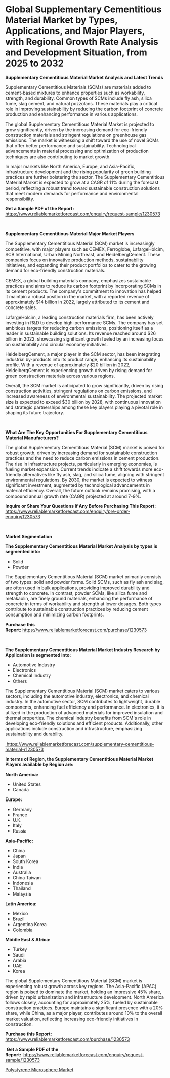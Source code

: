 <p><h1>Global Supplementary Cementitious Material Market by Types, Applications, and Major Players, with Regional Growth Rate Analysis and Development Situation, from 2025 to 2032</h1></p><p><strong>Supplementary Cementitious Material Market Analysis and Latest Trends</strong></p>
<p><p>Supplementary Cementitious Materials (SCMs) are materials added to cement-based mixtures to enhance properties such as workability, strength, and durability. Common types of SCMs include fly ash, silica fume, slag cement, and natural pozzolans. These materials play a critical role in improving sustainability by reducing the carbon footprint of concrete production and enhancing performance in various applications.</p><p>The global Supplementary Cementitious Material Market is projected to grow significantly, driven by the increasing demand for eco-friendly construction materials and stringent regulations on greenhouse gas emissions. The market is witnessing a shift toward the use of novel SCMs that offer better performance and sustainability. Technological advancements in material processing and optimization of production techniques are also contributing to market growth. </p><p>In major markets like North America, Europe, and Asia-Pacific, infrastructure development and the rising popularity of green building practices are further bolstering the sector. The Supplementary Cementitious Material Market is expected to grow at a CAGR of 11% during the forecast period, reflecting a robust trend toward sustainable construction solutions that meet modern demands for performance and environmental responsibility.</p></p>
<p><strong>Get a Sample PDF of the Report:&nbsp;</strong> <a href="https://www.reliablemarketforecast.com/enquiry/request-sample/1230573?utm_campaign=3182&utm_medium=2&utm_source=Github&utm_content=ia&utm_term=01042025&utm_id=supplementary-cementitious-material">https://www.reliablemarketforecast.com/enquiry/request-sample/1230573</a></p>
<p>&nbsp;</p>
<p><strong>Supplementary Cementitious Material Major Market Players</strong></p>
<p><p>The Supplementary Cementitious Material (SCM) market is increasingly competitive, with major players such as CEMEX, Ferroglobe, LafargeHolcim, SCB International, Urban Mining Northeast, and HeidelbergCement. These companies focus on innovative production methods, sustainability initiatives, and expanding their product portfolios to cater to the growing demand for eco-friendly construction materials. </p><p>CEMEX, a global building materials company, emphasizes sustainable practices and aims to reduce its carbon footprint by incorporating SCMs in its cement products. The company's commitment to innovation has helped it maintain a robust position in the market, with a reported revenue of approximately $14 billion in 2022, largely attributed to its cement and concrete sales.</p><p>LafargeHolcim, a leading construction materials firm, has been actively investing in R&D to develop high-performance SCMs. The company has set ambitious targets for reducing carbon emissions, positioning itself as a leader in sustainable building solutions. Its revenue reached around $26 billion in 2022, showcasing significant growth fueled by an increasing focus on sustainability and circular economy initiatives.</p><p>HeidelbergCement, a major player in the SCM sector, has been integrating industrial by-products into its product range, enhancing its sustainability profile. With a revenue of approximately $20 billion in 2022, HeidelbergCement is experiencing growth driven by rising demand for green construction materials across various regions.</p><p>Overall, the SCM market is anticipated to grow significantly, driven by rising construction activities, stringent regulations on carbon emissions, and increased awareness of environmental sustainability. The projected market size is expected to exceed $30 billion by 2028, with continuous innovation and strategic partnerships among these key players playing a pivotal role in shaping its future trajectory.</p></p>
<p>&nbsp;</p>
<p><strong>What Are The Key Opportunities For Supplementary Cementitious Material Manufacturers?</strong></p>
<p><p>The global Supplementary Cementitious Material (SCM) market is poised for robust growth, driven by increasing demand for sustainable construction practices and the need to reduce carbon emissions in cement production. The rise in infrastructure projects, particularly in emerging economies, is fueling market expansion. Current trends indicate a shift towards more eco-friendly alternatives like fly ash, slag, and silica fume, aligning with stringent environmental regulations. By 2030, the market is expected to witness significant investment, augmented by technological advancements in material efficiency. Overall, the future outlook remains promising, with a compound annual growth rate (CAGR) projected at around 7-9%.</p></p>
<p><strong>Inquire or Share Your Questions If Any Before Purchasing This Report:</strong> <a href="https://www.reliablemarketforecast.com/enquiry/pre-order-enquiry/1230573?utm_campaign=3182&utm_medium=2&utm_source=Github&utm_content=ia&utm_term=01042025&utm_id=supplementary-cementitious-material">https://www.reliablemarketforecast.com/enquiry/pre-order-enquiry/1230573</a></p>
<p>&nbsp;</p>
<p><strong>Market Segmentation</strong></p>
<p><strong>The Supplementary Cementitious Material Market Analysis by types is segmented into:</strong></p>
<p><ul><li>Solid</li><li>Powder</li></ul></p>
<p><p>The Supplementary Cementitious Material (SCM) market primarily consists of two types: solid and powder forms. Solid SCMs, such as fly ash and slag, are often used in bulk applications, providing improved durability and strength to concrete. In contrast, powder SCMs, like silica fume and metakaolin, are finely ground materials, enhancing the performance of concrete in terms of workability and strength at lower dosages. Both types contribute to sustainable construction practices by reducing cement consumption and minimizing carbon footprints.</p></p>
<p><strong>Purchase this Report:&nbsp;</strong><a href="https://www.reliablemarketforecast.com/purchase/1230573?utm_campaign=3182&utm_medium=2&utm_source=Github&utm_content=ia&utm_term=01042025&utm_id=supplementary-cementitious-material">https://www.reliablemarketforecast.com/purchase/1230573</a></p>
<p>&nbsp;</p>
<p><strong>The Supplementary Cementitious Material Market Industry Research by Application is segmented into:</strong></p>
<p><ul><li>Automotive Industry</li><li>Electronics</li><li>Chemical Industry</li><li>Others</li></ul></p>
<p><p>The Supplementary Cementitious Material (SCM) market caters to various sectors, including the automotive industry, electronics, and chemical industry. In the automotive sector, SCM contributes to lightweight, durable components, enhancing fuel efficiency and performance. In electronics, it is utilized in the production of advanced materials for improved insulation and thermal properties. The chemical industry benefits from SCM's role in developing eco-friendly solutions and efficient products. Additionally, other applications include construction and infrastructure, emphasizing sustainability and durability.</p></p>
<p><a href="https://www.reliablemarketforecast.com/supplementary-cementitious-material-r1230573?utm_campaign=3182&utm_medium=2&utm_source=Github&utm_content=ia&utm_term=01042025&utm_id=supplementary-cementitious-material">&nbsp;https://www.reliablemarketforecast.com/supplementary-cementitious-material-r1230573</a></p>
<p><strong>In terms of Region, the Supplementary Cementitious Material Market Players available by Region are:</strong></p>
<p>
    <p> <strong> North America: </strong>
        <ul>
            <li>United States</li>
            <li>Canada</li>
        </ul>
        </p> 
    <p> <strong> Europe: </strong>
        <ul>
            <li>Germany</li>
            <li>France</li>
            <li>U.K.</li>
            <li>Italy</li>
            <li>Russia</li>
        </ul>
        </p> 
    <p> <strong> Asia-Pacific: </strong>
        <ul>
            <li>China</li>
            <li>Japan</li>
            <li>South Korea</li>
            <li>India</li>
            <li>Australia</li>
            <li>China Taiwan</li>
            <li>Indonesia</li>
            <li>Thailand</li>
            <li>Malaysia</li>
        </ul>
        </p> 
    <p> <strong> Latin America: </strong>
        <ul>
            <li>Mexico</li>
            <li>Brazil</li>
            <li>Argentina Korea</li>
            <li>Colombia</li>
        </ul>
        </p> 
    <p> <strong> Middle East & Africa: </strong>
        <ul>
            <li>Turkey</li>
            <li>Saudi</li>
            <li>Arabia</li>
            <li>UAE</li>
            <li>Korea</li>
        </ul>
    </p>
    </p>
<p><p>The global Supplementary Cementitious Material (SCM) market is experiencing robust growth across key regions. The Asia-Pacific (APAC) region is poised to dominate the market, holding an impressive 45% share, driven by rapid urbanization and infrastructure development. North America follows closely, accounting for approximately 25%, fueled by sustainable construction practices. Europe maintains a significant presence with a 20% share, while China, as a major player, contributes around 10% to the overall market valuation, reflecting increasing eco-friendly initiatives in construction.</p></p>
<p><strong>Purchase this Report: </strong><a href="https://www.reliablemarketforecast.com/purchase/1230573?utm_campaign=3182&utm_medium=2&utm_source=Github&utm_content=ia&utm_term=01042025&utm_id=supplementary-cementitious-material">https://www.reliablemarketforecast.com/purchase/1230573</a></p>
<p>&nbsp;<strong>Get a Sample PDF of the Report:&nbsp;&nbsp;</strong><a href="https://www.reliablemarketforecast.com/enquiry/request-sample/1230573?utm_campaign=3182&utm_medium=2&utm_source=Github&utm_content=ia&utm_term=01042025&utm_id=supplementary-cementitious-material">https://www.reliablemarketforecast.com/enquiry/request-sample/1230573</a></p>
<p><strong></strong></p>
<p><p><a href="https://github.com/donkalucine10/Market-Research-Report-List-1/blob/main/polystyrene-microsphere-market.md?utm_campaign=3182&utm_medium=2&utm_source=Github&utm_content=ia&utm_term=01042025&utm_id=supplementary-cementitious-material">Polystyrene Microsphere Market</a></p></p>